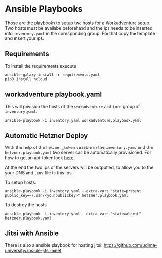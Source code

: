 # Ansible Playbooks

Those are the playbooks to setup two hosts for a Workadventure setup.
Two hosts must be availabe beforehand and the ips needs to be inserted into `inventory.yaml` in the coresponding group.
For that copy the template and insert your ips.

## Requirements

To install the requirements execute

```shell
ansible-galaxy install -r requirements.yaml
pip3 install hcloud
```

## workadventure.playbook.yaml

This will privision the hosts of the `workadventure` and `turn` group of `inventory.yaml`.

```shell
ansible-playbook -i inventory.yaml workadventure.playbook.yaml
```

## Automatic Hetzner Deploy

With the help of the `hetzner_token` variable in the `inventory.yaml` and the `hetzner.playbook.yaml` two server can be automatically provisioned.
For how to get an api-token look [here](https://docs.hetzner.com/de/cloud/api/getting-started/generating-api-token).

At the end the two ips of the servers will be outputted, to allow you to the your DNS and `.env` file to this ips.

To setup hosts:

```shell
ansible-playbook -i inventory.yaml --extra-vars "state=present public_key=~/.ssh/<yourpublickey>" hetzner.playbook.yaml
```

To destroy the hosts

```shell
ansible-playbook -i inventory.yaml --extra-vars "state=absent" hetzner.playbook.yaml
```

## Jitsi with Ansible

There is also a ansible playbook for hosting jitsi: https://github.com/udima-university/ansible-jitsi-meet
